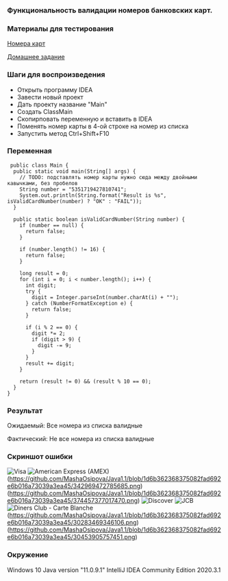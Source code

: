 ### Функциональность валидации номеров банковских карт.

### Материалы для тестирования

[Номера карт](https://docs.google.com/document/d/1Szm33_53LqAecQUNGqLYmjHRV3NudmnHytCcYYtu3EM/edit?usp=sharing)

[Домашнее задание](https://github.com/netology-code/javaqa-homeworks/tree/master/intro)

### Шаги для воспроизведения

- Открыть программу IDEA
- Завести новый проект
- Дать проекту название "Main"
- Создать ClassMain
- Скопирповать переменную и вставить в IDEA
- Поменять номер карты в 4-ой строке на номер из списка
- Запустить метод Ctrl+Shift+F10

### Переменная

<pre><code> public class Main {
  public static void main(String[] args) {
    // TODO: подставлять номер карты нужно сюда между двойными кавычками, без пробелов
    String number = "5351719427810741";
    System.out.println(String.format("Result is %s", isValidCardNumber(number) ? "OK" : "FAIL"));
  }

  public static boolean isValidCardNumber(String number) {
    if (number == null) {
      return false;
    }

    if (number.length() != 16) {
      return false;
    }

    long result = 0;
    for (int i = 0; i < number.length(); i++) {
      int digit;
      try {
        digit = Integer.parseInt(number.charAt(i) + "");
      } catch (NumberFormatException e) {
        return false;
      }

      if (i % 2 == 0) {
        digit *= 2;
        if (digit > 9) {
          digit -= 9;
        }
      }
      result += digit;
    }

    return (result != 0) && (result % 10 == 0);
  }
} </code></pre>


### Результат

Ожидаемый:
Все номера из списка валидные

Фактический:
Не все номера из списка валидные 

### Cкриншот ошибки
![Visa](https://github.com/MashaOsipova/Java1.1/blob/1d6b362368375082fad692e6b016a73039a3ea45/4716476782716823070.png)
![American Express (AMEX)](https://github.com/MashaOsipova/Java1.1/blob/1d6b362368375082fad692e6b016a73039a3ea45/347219254707506.png)(https://github.com/MashaOsipova/Java1.1/blob/1d6b362368375082fad692e6b016a73039a3ea45/342969472785685.png)(https://github.com/MashaOsipova/Java1.1/blob/1d6b362368375082fad692e6b016a73039a3ea45/374457377017470.png)
![Discover](https://github.com/MashaOsipova/Java1.1/blob/1d6b362368375082fad692e6b016a73039a3ea45/6011514970957871704.png)
![JCB](https://github.com/MashaOsipova/Java1.1/blob/1d6b362368375082fad692e6b016a73039a3ea45/3542721464542799048.png)
![Diners Club - Carte Blanche](https://github.com/MashaOsipova/Java1.1/blob/1d6b362368375082fad692e6b016a73039a3ea45/30262275369270.png)(https://github.com/MashaOsipova/Java1.1/blob/1d6b362368375082fad692e6b016a73039a3ea45/30283469346106.png)(https://github.com/MashaOsipova/Java1.1/blob/1d6b362368375082fad692e6b016a73039a3ea45/30453905757451.png)

### Окружение

Windows 10
Java version "11.0.9.1"
IntelliJ IDEA Community Edition 2020.3.1